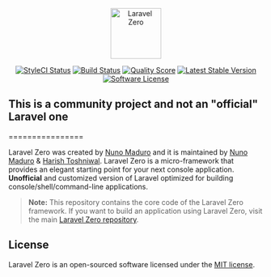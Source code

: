 <p align="center">
    <img title="Laravel Zero" height="100" src="https://raw.githubusercontent.com/laravel-zero/docs/master/images/logo/laravel-zero-readme.png" />
</p>
<p align="center">
  <a href="https://styleci.io/repos/96572957"><img src="https://styleci.io/repos/96572957/shield" alt="StyleCI Status"></img></a>
  <a href="https://travis-ci.org/laravel-zero/framework"><img src="https://img.shields.io/travis/laravel-zero/framework/stable.svg?style=flat-square" alt="Build Status"></img></a>
  <a href="https://scrutinizer-ci.com/g/laravel-zero/framework"><img src="https://img.shields.io/scrutinizer/g/laravel-zero/framework.svg?style=flat-square" alt="Quality Score"></img></a>
  <a href="https://packagist.org/packages/laravel-zero/framework"><img src="https://poser.pugx.org/laravel-zero/framework/v/stable.svg" alt="Latest Stable Version"></a>
  <a href="LICENSE"><img src="https://img.shields.io/badge/license-MIT-brightgreen.svg?style=flat-square" alt="Software License"></img></a>
</p>

## This is a community project and not an "official" Laravel one
================

Laravel Zero was created by [Nuno Maduro](https://github.com/nunomaduro) and it is maintained by [Nuno Maduro](https://github.com/nunomaduro) & [Harish Toshniwal](https://github.com/introwit). Laravel Zero is a micro-framework that provides an elegant starting point for your next console application.
**Unofficial** and customized version of Laravel optimized for building console/shell/command-line applications.

> **Note:** This repository contains the core code of the Laravel Zero framework. If you want to build an application using Laravel Zero, visit the main [Laravel Zero repository](https://github.com/laravel-zero/laravel-zero).

## License

Laravel Zero is an open-sourced software licensed under the [MIT license](LICENSE.md).
